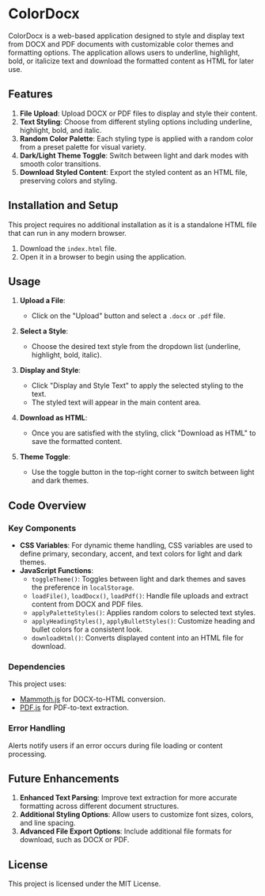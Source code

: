 # ColorDocx

ColorDocx is a web-based application designed to style and display text from DOCX and PDF documents with customizable color themes and formatting options. The application allows users to underline, highlight, bold, or italicize text and download the formatted content as HTML for later use.

## Features

1. **File Upload**: Upload DOCX or PDF files to display and style their content.
2. **Text Styling**: Choose from different styling options including underline, highlight, bold, and italic.
3. **Random Color Palette**: Each styling type is applied with a random color from a preset palette for visual variety.
4. **Dark/Light Theme Toggle**: Switch between light and dark modes with smooth color transitions.
5. **Download Styled Content**: Export the styled content as an HTML file, preserving colors and styling.

## Installation and Setup

This project requires no additional installation as it is a standalone HTML file that can run in any modern browser. 

1. Download the `index.html` file.
2. Open it in a browser to begin using the application.

## Usage

1. **Upload a File**:
   - Click on the "Upload" button and select a `.docx` or `.pdf` file.

2. **Select a Style**:
   - Choose the desired text style from the dropdown list (underline, highlight, bold, italic).

3. **Display and Style**:
   - Click "Display and Style Text" to apply the selected styling to the text.
   - The styled text will appear in the main content area.

4. **Download as HTML**:
   - Once you are satisfied with the styling, click "Download as HTML" to save the formatted content.

5. **Theme Toggle**:
   - Use the toggle button in the top-right corner to switch between light and dark themes.

## Code Overview

### Key Components

- **CSS Variables**: For dynamic theme handling, CSS variables are used to define primary, secondary, accent, and text colors for light and dark themes.
- **JavaScript Functions**:
  - `toggleTheme()`: Toggles between light and dark themes and saves the preference in `localStorage`.
  - `loadFile()`, `loadDocx()`, `loadPdf()`: Handle file uploads and extract content from DOCX and PDF files.
  - `applyPaletteStyles()`: Applies random colors to selected text styles.
  - `applyHeadingStyles()`, `applyBulletStyles()`: Customize heading and bullet colors for a consistent look.
  - `downloadHtml()`: Converts displayed content into an HTML file for download.

### Dependencies

This project uses:
- [Mammoth.js](https://cdnjs.com/libraries/mammoth) for DOCX-to-HTML conversion.
- [PDF.js](https://cdnjs.com/libraries/pdf.js) for PDF-to-text extraction.

### Error Handling

Alerts notify users if an error occurs during file loading or content processing.

## Future Enhancements

1. **Enhanced Text Parsing**: Improve text extraction for more accurate formatting across different document structures.
2. **Additional Styling Options**: Allow users to customize font sizes, colors, and line spacing.
3. **Advanced File Export Options**: Include additional file formats for download, such as DOCX or PDF.

## License

This project is licensed under the MIT License.
